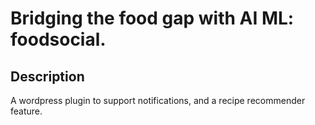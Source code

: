 # Bridging the food gap with AI ML: foodsocial.

## Description
A wordpress plugin to support notifications, and a recipe recommender feature.


